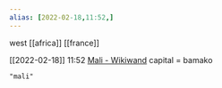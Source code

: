 ```yaml
---
alias: [2022-02-18,11:52,]
---
```

west [[africa]] [[france]]

[[2022-02-18]] 11:52
[Mali - Wikiwand](https://www.wikiwand.com/en/Mali)
capital = bamako
```query
"mali"
```